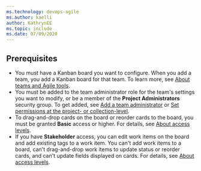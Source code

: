 ```yaml
---
ms.technology: devops-agile
ms.author: kaelli
author: KathrynEE
ms.topic: include
ms.date: 07/09/2020
---
```



## Prerequisites

* You must have a Kanban board you want to configure. When you add a team, you add a Kanban board for that team. To learn more, see [About teams and Agile tools](/azure/devops/organizations/settings/about-teams-and-settings).
* You must be added to the team administrator role for the team's settings you want to modify, or be a member of the **Project Administrators** security group. To get added, see [Add a team administrator](/azure/devops/organizations/settings/add-team-administrator) or [Set permissions at the project- or collection-level](/azure/devops/organizations/security/set-project-collection-level-permissions).
* To drag-and-drop cards on the board or reorder cards to the board, you must be granted **Basic** access or higher. For details, see [About access levels](/azure/devops/organizations/security/access-levels#access-level-settings).
* If you have **Stakeholder** access, you can edit work items on the board and add existing tags to a work item. You can't add work items to a board, can't drag-and-drop work items to update status or reorder cards, and can't update fields displayed on cards. For details, see [About access levels](/azure/devops/organizations/security/access-levels#access-level-settings).










